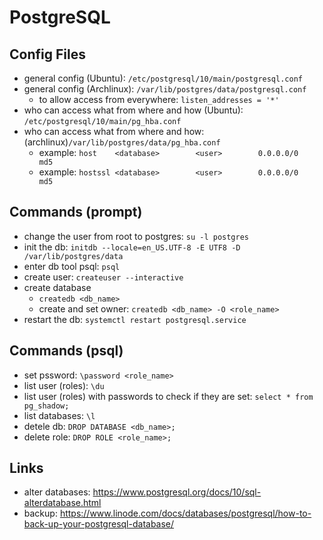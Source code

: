 # PostgreSQL

## Config Files
- general config (Ubuntu): `/etc/postgresql/10/main/postgresql.conf`
- general config (Archlinux): `/var/lib/postgres/data/postgresql.conf `
  - to allow access from everywhere: `listen_addresses = '*'`
- who can access what from where and how (Ubuntu): `/etc/postgresql/10/main/pg_hba.conf`
- who can access what from where and how: (archlinux)`/var/lib/postgres/data/pg_hba.conf`
  - example: `host    <database>        <user>        0.0.0.0/0               md5`
  - example: `hostssl <database>        <user>        0.0.0.0/0               md5`

## Commands (prompt)
- change the user from root to postgres: `su -l postgres`
- init the db: `initdb --locale=en_US.UTF-8 -E UTF8 -D /var/lib/postgres/data`
- enter db tool psql: `psql`
- create user: `createuser --interactive`
- create database
  - `createdb <db_name>`
  - create and set owner: `createdb <db_name> -O <role_name>`
- restart the db: `systemctl restart postgresql.service`

## Commands (psql)
- set pssword: `\password <role_name>`
- list user (roles): `\du`
- list user (roles) with passwords to check if they are set: `select * from pg_shadow;`
- list databases: `\l`
- detele db: `DROP DATABASE <db_name>;`
- delete role: `DROP ROLE <role_name>;`

## Links
- alter databases: <https://www.postgresql.org/docs/10/sql-alterdatabase.html>
- backup: <https://www.linode.com/docs/databases/postgresql/how-to-back-up-your-postgresql-database/>
